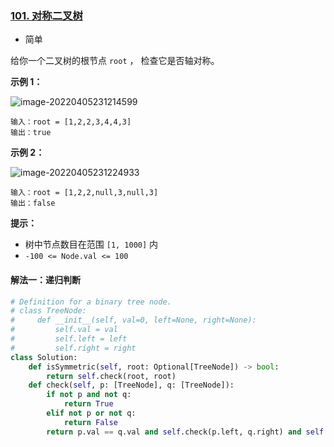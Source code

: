 ### [101. 对称二叉树](https://leetcode.cn/problems/symmetric-tree/)

- 简单

给你一个二叉树的根节点 `root` ， 检查它是否轴对称。

**示例 1：**

 ![image-20220405231214599](C:\Users\lenovo\AppData\Roaming\Typora\typora-user-images\image-20220405231214599.png)

```
输入：root = [1,2,2,3,4,4,3]
输出：true
```

**示例 2：**

 ![image-20220405231224933](C:\Users\lenovo\AppData\Roaming\Typora\typora-user-images\image-20220405231224933.png)

```
输入：root = [1,2,2,null,3,null,3]
输出：false
```

**提示：**

- 树中节点数目在范围 `[1, 1000]` 内
- `-100 <= Node.val <= 100`

#### 解法一：递归判断

```python
# Definition for a binary tree node.
# class TreeNode:
#     def __init__(self, val=0, left=None, right=None):
#         self.val = val
#         self.left = left
#         self.right = right
class Solution:
    def isSymmetric(self, root: Optional[TreeNode]) -> bool:
        return self.check(root, root)
    def check(self, p: [TreeNode], q: [TreeNode]):
        if not p and not q:
            return True
        elif not p or not q:
            return False
        return p.val == q.val and self.check(p.left, q.right) and self.check(p.right, q.left)
```

